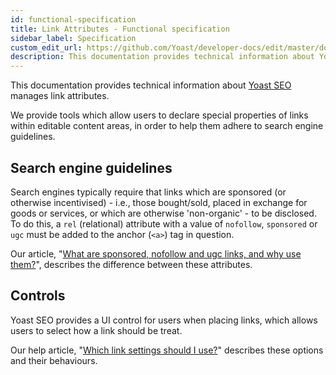 ```yaml
---
id: functional-specification
title: Link Attributes - Functional specification
sidebar_label: Specification
custom_edit_url: https://github.com/Yoast/developer-docs/edit/master/docs/features/opengraph/functional-specification.md
description: This documentation provides technical information about Yoast SEO manages link attributes.
---
```

This documentation provides technical information about [Yoast SEO](https://yoast.com/wordpress/plugins/seo/) manages link attributes.

We provide tools which allow users to declare special properties of links within editable content areas, in order to help them adhere to search engine guidelines.

## Search engine guidelines
Search engines typically require that links which are sponsored (or otherwise incentivised) - i.e., those bought/sold, placed in exchange for goods or services, or which are otherwise 'non-organic' - to be disclosed.
To do this, a `rel` (relational) attribute with a value of `nofollow`, `sponsored` or `ugc` must be added to the anchor (`<a>`) tag in question.

Our article, "[What are sponsored, nofollow and ugc links, and why use them?](https://yoast.com/outbound-link-sponsored-nofollow-ugc-attributes/)", describes the difference between these attributes.

## Controls
Yoast SEO provides a UI control for users when placing links, which allows users to select how a link should be treat.

Our help article, "[Which link settings should I use?](https://yoast.com/help/which-link-settings-should-i-use/)" describes these options and their behaviours.
